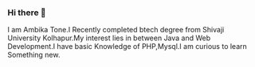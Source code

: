### Hi there 👋
I am Ambika Tone.I Recently completed btech degree from Shivaji University Kolhapur.My interest lies in between Java and Web Development.I have basic Knowledge of PHP,Mysql.I am curious to learn Something new.
<!--
**AMBIKA198/AMBIKA198** is a ✨ _special_ ✨ repository because its `README.md` (this file) appears on your GitHub profile.

- 🔭 I’m currently working on Web Development AI intern Program.
- 🌱 I’m currently learning new things
- 👯 I’m looking to collaborate on any Web development project.
- 🤔 I’m looking for help with more about github
- 💬 Ask me about Java,html5,CSS,javascript.
- 📫 How to reach me:My linkdin Profile https://www.linkedin.com/in/ambika-tone-95b720173?lipi=urn%3Ali%3Apage%3Ad_flagship3_profile_view_base_contact_details%3BD9aFUgIoTJmJHevVQlE9CA%3D%3D
- 😄 Pronouns:Ambika
-->
